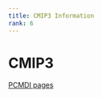 ```yaml
---
title: CMIP3 Information
rank: 6
---
```


# CMIP3

[PCMDI pages](https://pcmdi.llnl.gov/mips/cmip3/)
